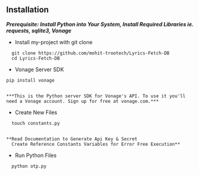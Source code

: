 
## Installation

_**Prerequisite: Install Python into Your System, Install Required Libraries ie. requests, sqlite3, Vonage**_

- Install my-project with git clone

```
  git clone https://github.com/mohit-trootech/Lyrics-Fetch-DB
  cd Lyrics-Fetch-DB
```
    
- Vonage Server SDK

```
pip install vonage


***This is the Python server SDK for Vonage's API. To use it you'll need a Vonage account. Sign up for free at vonage.com.***
```
-  Create New Files

```
  touch constants.py


**Read Documentation to Generate Api Key & Secret
  Create Reference Constants Variables for Error Free Execution**
```

- Run Python Files

```
  python otp.py
```
